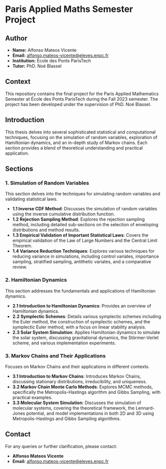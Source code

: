 # Paris Applied Maths Semester Project

## Author
- **Name:** Alfonso Mateos Vicente
- **Email:** alfonso.mateos-vicente@eleves.enpc.fr
- **Institution:** École des Ponts ParisTech
- **Tutor:** PhD. Noé Blassel

## Context
This repository contains the final project for the Paris Applied Mathematics Semester at École des Ponts ParisTech during the Fall 2023 semester. The project has been developed under the supervision of PhD. Noé Blassel. 

## Introduction
This thesis delves into several sophisticated statistical and computational techniques, focusing on the simulation of random variables, exploration of Hamiltonian dynamics, and an in-depth study of Markov chains. Each section provides a blend of theoretical understanding and practical application.

## Sections

### 1. Simulation of Random Variables
This section delves into the techniques for simulating random variables and validating statistical laws.
- **1.1 Inverse CDF Method**: Discusses the simulation of random variables using the inverse cumulative distribution function.
- **1.2 Rejection Sampling Method**: Explores the rejection sampling method, including detailed sub-sections on the selection of enveloping distributions and method results.
- **1.3 Empirical Validation of Important Statistical Laws**: Covers the empirical validation of the Law of Large Numbers and the Central Limit Theorem.
- **1.4 Variance Reduction Techniques**: Explores various techniques for reducing variance in simulations, including control variates, importance sampling, stratified sampling, antithetic variates, and a comparative review.

### 2. Hamiltonian Dynamics
This section addresses the fundamentals and applications of Hamiltonian dynamics.
- **2.1 Introduction to Hamiltonian Dynamics**: Provides an overview of Hamiltonian dynamics.
- **2.2 Symplectic Schemes**: Details various symplectic schemes including the Euler method, the construction of symplectic schemes, and the symplectic Euler method, with a focus on linear stability analysis.
- **2.3 Solar System Simulation**: Applies Hamiltonian dynamics to simulate the solar system, discussing gravitational dynamics, the Störmer-Verlet scheme, and various implementation experiments.

### 3. Markov Chains and Their Applications
Focuses on Markov Chains and their applications in different contexts.
- **3.1 Introduction to Markov Chains**: Introduces Markov Chains, discussing stationary distributions, irreducibility, and uniqueness.
- **3.2 Markov Chain Monte Carlo Methods**: Explores MCMC methods, specifically the Metropolis-Hastings algorithm and Gibbs Sampling, with practical examples.
- **3.3 Molecular System Simulation**: Discusses the simulation of molecular systems, covering the theoretical framework, the Lennard-Jones potential, and model implementations in both 2D and 3D using Metropolis-Hastings and Gibbs Sampling algorithms.

## Contact
For any queries or further clarification, please contact:
- **Alfonso Mateos Vicente**
- **Email:** alfonso.mateos-vicente@eleves.enpc.fr
